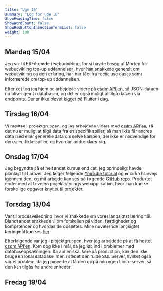 ```yaml
---
title: "Uge 16"
summary: "Log for uge 16"
ShowReadingTime: false
ShowWordCount: false
ShowRssButtonInSectionTermList: false
weight: 100
---
```


## Mandag 15/04

Jeg var til ERFA-møde i webudvikling, for vi havde besøg af Morten fra webudvikling top-up uddannelsen,
hvor han snakkede generelt om webudvikling og den erfaring, han har fået fra reelle use cases samt informerede om top-up uddannelsen.

Efter det tog jeg hjem og arbejdede videre på [csdm API'en](https://github.com/OguzHooz/csdmAPI), så JSON-dataen nu bliver gemt i databasen, og det er også muligt at tilgå dataen via endpoints.
Der er ikke blevet kigget på Flutter i dag.

## Tirsdag 16/04

Vi mødtes i projektgruppen, og jeg arbejdede videre med [csdm API'en](https://github.com/OguzHooz/csdmAPI), så det nu er muligt at tilgå data fra en specifik spiller,
så man ikke får andres data med eller generelle data om selve kampen, der ikke er nødvendige for den specifikke spiller, og hvordan andre klarer sig.

## Onsdag 17/04

Jeg begyndte på et helt andet kursus end det, jeg oprindeligt havde planlagt til Laravel.
Jeg følger følgende [YouTube tutorial](https://www.youtube.com/watch?v=VrQRa-afCAk) og er cirka halvvejs igennem den, og mit arbejde kan ses på følgende [GitHub repo](https://github.com/OguzHooz/laravel-pm-spa).
Produktet ender med at blive en projekt styrings webapplikation, hvor man kan se forskellige opgaver knyttet til projekter.

## Torsdag 18/04

Var til procesvejledning, hvor vi snakkede om vores langsigtet læringmål.
Blandt andet snakkede vi om forskellen på viden, færdigheder og kompetencer og hvordan de opsættes. Mine nuværende langsigtet læringmål kan ses [her](/langsigtet).

Efterfølgende var jeg i projektgruppen, hvor jeg arbejdede på at få hostet [csdm API'en](https://github.com/OguzHooz/csdmAPI).
Kom dog ikke i mål, da jeg løb ind i problemer med databaseopsætningen. Da api'en skal køre på production, kan den ikke bruge en lokal database, men i stedet den fulde SQL Server,
hvilket også var et problem, da jeg prøvede at få den op på min egen Linux-server, så den kan tilgås fra andre enheder.

## Fredag 19/04


